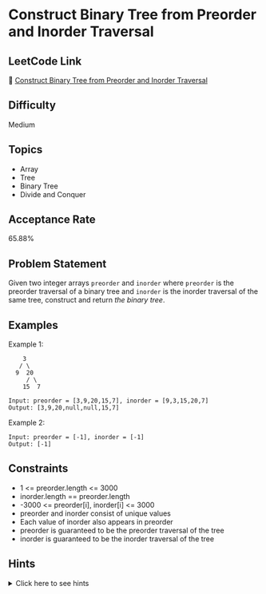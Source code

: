 # Construct Binary Tree from Preorder and Inorder Traversal

## LeetCode Link
🔗 [Construct Binary Tree from Preorder and Inorder Traversal](https://leetcode.com/problems/construct-binary-tree-from-preorder-and-inorder-traversal)

## Difficulty
Medium

## Topics
- Array
- Tree
- Binary Tree
- Divide and Conquer

## Acceptance Rate
65.88%

## Problem Statement
Given two integer arrays `preorder` and `inorder` where `preorder` is the preorder traversal of a binary tree and `inorder` is the inorder traversal of the same tree, construct and return *the binary tree*.

## Examples
Example 1:
```
    3
   / \
  9  20
     / \
    15  7

Input: preorder = [3,9,20,15,7], inorder = [9,3,15,20,7]
Output: [3,9,20,null,null,15,7]
```

Example 2:
```
Input: preorder = [-1], inorder = [-1]
Output: [-1]
```

## Constraints
- 1 <= preorder.length <= 3000
- inorder.length == preorder.length
- -3000 <= preorder[i], inorder[i] <= 3000
- preorder and inorder consist of unique values
- Each value of inorder also appears in preorder
- preorder is guaranteed to be the preorder traversal of the tree
- inorder is guaranteed to be the inorder traversal of the tree

## Hints
<details>
<summary>Click here to see hints</summary>

1. The first element in preorder is always the root
2. Find the root's position in inorder to determine left and right subtrees
3. Recursively construct left and right subtrees
4. Keep track of array indices to avoid creating new arrays
5. Consider using a hash map to quickly find root positions in inorder array

</details>
